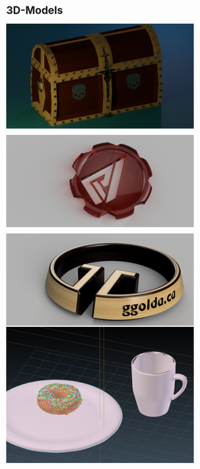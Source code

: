 # 3D-Models

![](images/chest.png)


![](images/pv1.0.png)

![](images/gg1.4.png)
![](images/donut+cup.png)
